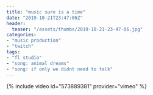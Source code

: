 ```yaml
---
title: "music sure is a time"
date: "2019-10-21T23:47:06Z"
header:
  teaser: "/assets/thumbs/2019-10-21-23-47-06.jpg"
categories:
- "music production"
- "twitch"
tags:
- "fl studio"
- "song: animal dreams"
- "song: if only we didnt need to talk"
---
```

{% include video id="573889381" provider="vimeo" %}
